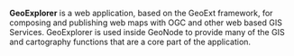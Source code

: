 **GeoExplorer** is a web application, based on the GeoExt framework, for composing and publishing web maps with OGC and other web based GIS Services. GeoExplorer is used inside GeoNode to provide many of the GIS and cartography functions that are a core part of the application. 
